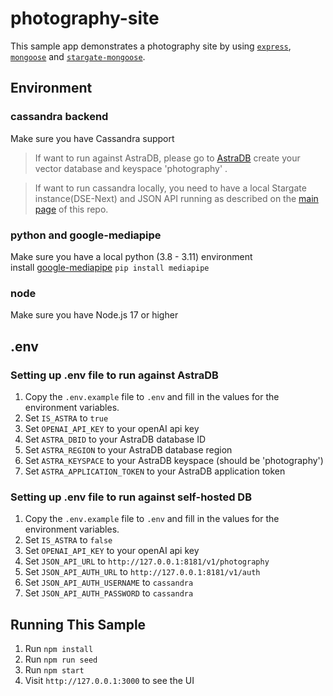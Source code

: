 

# photography-site

This sample app demonstrates a photography site by using [`express`](https://www.npmjs.com/package/express), [`mongoose`](https://github.com/Automattic/mongoose) and [`stargate-mongoose`](https://github.com/stargate/stargate-mongoose). 

## Environment

### cassandra backend
Make sure you have Cassandra support
> If want to run against AstraDB, please go to [AstraDB](https://dev.cloud.datastax.com/) create your vector database and keyspace 'photography' .

> If want to run cassandra locally, you need to have a local Stargate instance(DSE-Next) and JSON API running as described on  the [main page](../README.md) of this repo.


### python and google-mediapipe
Make sure you have a local python (3.8 - 3.11) environment \
install [google-mediapipe](https://developers.google.com/mediapipe/solutions/guide) `pip install mediapipe`


### node
Make sure you have Node.js 17 or higher


## .env

### Setting up .env file to run against AstraDB
1. Copy the `.env.example` file to `.env` and fill in the values for the environment variables.
2. Set `IS_ASTRA` to `true`
3. Set `OPENAI_API_KEY` to your openAI api key
4. Set `ASTRA_DBID` to your AstraDB database ID
5. Set `ASTRA_REGION` to your AstraDB database region
6. Set `ASTRA_KEYSPACE` to your AstraDB keyspace (should be 'photography')
7. Set `ASTRA_APPLICATION_TOKEN` to your AstraDB application token


### Setting up .env file to run against self-hosted DB
1. Copy the `.env.example` file to `.env` and fill in the values for the environment variables.
2. Set `IS_ASTRA` to `false`
3. Set `OPENAI_API_KEY` to your openAI api key
4. Set `JSON_API_URL` to `http://127.0.0.1:8181/v1/photography`
5. Set `JSON_API_AUTH_URL` to `http://127.0.0.1:8181/v1/auth`
6. Set `JSON_API_AUTH_USERNAME` to `cassandra`
7. Set `JSON_API_AUTH_PASSWORD` to `cassandra`




## Running This Sample
1. Run `npm install`
2. Run `npm run seed`
3. Run `npm start`
4. Visit `http://127.0.0.1:3000` to see the UI

